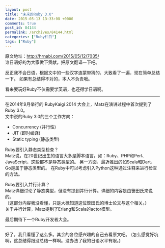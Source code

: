 ```yaml
---
layout: post
title: "未来的Ruby 3.0"
date: 2015-05-13 13:33:08 +0000
comments: true
post_id: 84144
permalink: /archives/84144.html
categories: ["Ruby栏目"]
tags: ["Ruby"]
---
```


原文地址：http://hrnabi.com/2015/05/12/7035/  
谁日语好的为大家做下贡献，把原文翻译一下吧。

反正我不会日语，根据文中的一些汉字连蒙带猜的，大致看了一遍，现在简单总结一下。
如果有总结得不对的，本人不负责哦。

看来要玩好Ruby不仅需要学英语，也还得学日语啊。

------

在2014年9月举行的 RubyKaigi 2014 大会上，Matz在演讲过程中首次提到了 Ruby 3.0。  
文中说的Ruby 3.0的三个工作方向：

  * Concurrency (并行性)
  * JIT (即时编译)
  * Static typing (静态类型)

Ruby要引入静态类型检查？  
Matz说，在20世纪出生的语言大多是脚本语言，如：Ruby、PHP和Perl、JavaScript，这些都不是静态类型的。
另一方面，最近推出的如Scala和Dart、Go是属于静态类型的。
在Ruby中可以考虑引入Python这种通过注释来进行检查的方法。


Ruby要引入并行计算？  
Matz详细讨论了静态类型，但没有提到并行计算。详细的内容是由笹田氏来说的。  
（这部分内容我没看懂，只是大概知道这位笹田氏的博士论文与这个相关。）  
关于并行计算，Matz提到了Erlang和Scala的actor模型。

最后期待下一个Ruby开发者大会。

------

好了，我只看懂了这么多。其余的各位感兴趣的自己去看原文吧。
(怎么感觉好坑啊，这总结得跟没总结一样啊。没办法了我的日语水平有限。)
